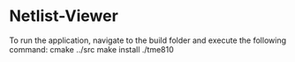 # Netlist-Viewer

To run the application, navigate to the build folder and execute the following command: 
cmake ../src
make install
./tme810
